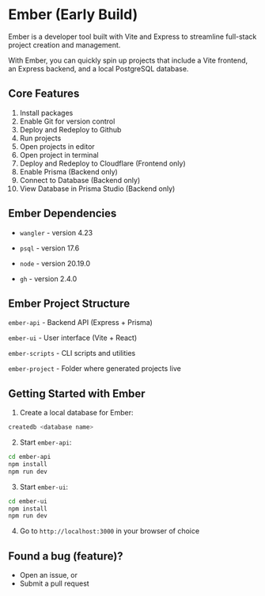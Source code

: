 # Ember (Early Build)

Ember is a developer tool built with Vite and Express to streamline full-stack project creation and management.

With Ember, you can quickly spin up projects that include a Vite frontend, an Express backend, and a local PostgreSQL database.

## Core Features

 1. Install packages
 2. Enable Git for version control
 3. Deploy and Redeploy to Github
 4. Run projects
 5. Open projects in editor 
 6. Open project in terminal
 7. Deploy and Redeploy to Cloudflare (Frontend only)
 8. Enable Prisma (Backend only)
 9. Connect to Database (Backend only)
 10. View Database in Prisma Studio (Backend only)


## Ember Dependencies 

- `wangler` - version 4.23 

-  `psql` - version 17.6

-  `node` - version 20.19.0

-  `gh` - version 2.4.0


## Ember Project Structure 

`ember-api` - Backend API (Express + Prisma)

`ember-ui` - User interface (Vite + React)

`ember-scripts` - CLI scripts and utilities

`ember-project` - Folder where generated projects live


## Getting Started with Ember 

1. Create a local database for Ember:
``` sh
createdb <database name>
```

2. Start `ember-api`:
``` sh
cd ember-api
npm install
npm run dev
```

3. Start `ember-ui`:
``` sh
cd ember-ui
npm install 
npm run dev
```

4. Go to `http://localhost:3000` in your browser of choice

## Found a bug (feature)? 

- Open an issue, or
- Submit a pull request